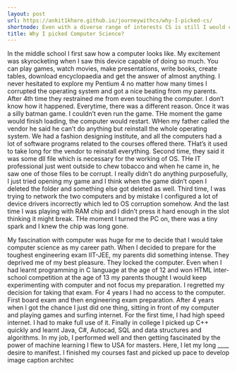```yaml
---
layout: post
url: https://ankit1khare.github.io/journeywithcs/why-I-picked-cs/
shortnode: Even with a diverse range of interests CS is still I would chose anytime as my career path
title: Why I picked Computer Science?
---
```


In the middle school I first saw how a computer looks like. My excitement was skyrocketing when I saw this device capable of doing so much. You can play games, watch movies, make presentations, write books, create tables, download encyclopaedia and get the answer of almost anything. I never hesitated to explore my Pentium 4 no matter how many times I corrupted the operating system and got a nice beating from my parents. After 4th time they restrained me from even touching the computer. I don’t know how it happened. Everytime, there was a different reason. Once it was a silly batman game. I couldn’t even run the game. THe moment the game would finish loading, the computer would restart. WHen my father called the vendor he said he can’t do anything but reinstall the whole operating system. We had a fashion designing institute, and all the computers had a lot of software programs related to the courses offered there. THat’s it used to take long for the vendor to reinstall everything. Second time, they said it was some dll file which is necessary for the working of OS. THe IT professional just went outside to chew tobacco and when he came in, he saw one of those files to be corrupt. I really didn’t do anything purposefully, I just tried opening my game and I think when the game didn’t open I deleted the folder and something else got deleted as well. Third time, I was trying to network the two computers and by mistake I configured a lot of device drivers incorrectly which led to OS corruption somehow. And the last time I was playing with RAM chip and I didn’t press it hard enough in the slot thinking it might break. THe moment I turned the PC on, there was a tiny spark and I knew the chip was long gone. 

My fascination with computer was huge for me to decide that I would take computer science as my career path. When I decided to prepare for the toughest engineering exam IIT-JEE, my parents did something intense. They deprived me of my best pleasure. They locked the computer. Even when I had learnt programming in C language at the age of 12 and won HTML inter-school competition at the age of 13 my parents thought I would keep experimenting with computer and not focus my preparation. I regretted my decision for taking that exam. For 4 years I had no access to the computer. First board exam and then engineering exam preparation. After 4 years when I got the chance I just did one thing, sitting in front of my computer and playing games and surfing internet. For the first time, I had high speed internet. I had to make full use of it. Finally in college I picked up C++ quickly and learnt Java, C#, Autocad, SQL and data structures and algorithms. In my job, I performed well and then getting fascinated by the power of machine learning I flew to USA for masters. Here, I let my long ____ desire to manifest. I finished my courses fast and picked up pace to develop image caption architec




